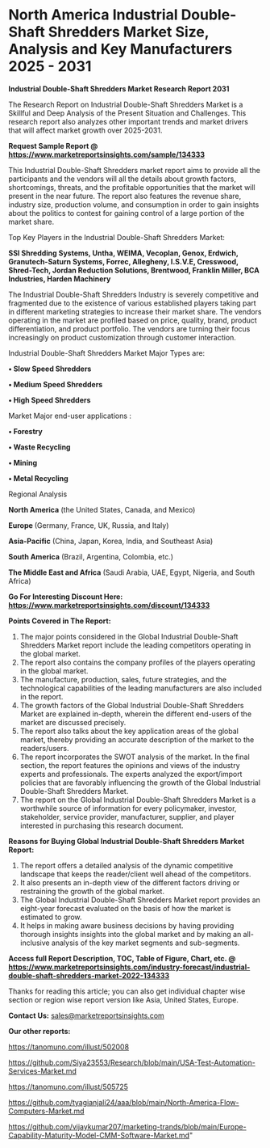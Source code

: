  # North America Industrial Double-Shaft Shredders Market Size, Analysis and Key Manufacturers 2025 - 2031

<strong>Industrial Double-Shaft Shredders Market Research Report 2031</strong>

The Research Report on Industrial Double-Shaft Shredders Market is a Skillful and Deep Analysis of the Present Situation and Challenges. This research report also analyzes other important trends and market drivers that will affect market growth over 2025-2031.

<strong>Request Sample Report @ <a href=https://www.marketreportsinsights.com/sample/134333>https://www.marketreportsinsights.com/sample/134333</a></strong>

This Industrial Double-Shaft Shredders market report aims to provide all the participants and the vendors will all the details about growth factors, shortcomings, threats, and the profitable opportunities that the market will present in the near future. The report also features the revenue share, industry size, production volume, and consumption in order to gain insights about the politics to contest for gaining control of a large portion of the market share.

Top Key Players in the Industrial Double-Shaft Shredders Market:

<strong>SSI Shredding Systems, Untha, WEIMA, Vecoplan, Genox, Erdwich, Granutech-Saturn Systems, Forrec, Allegheny, I.S.V.E, Cresswood, Shred-Tech, Jordan Reduction Solutions, Brentwood, Franklin Miller, BCA Industries, Harden Machinery</strong>

The Industrial Double-Shaft Shredders Industry is severely competitive and fragmented due to the existence of various established players taking part in different marketing strategies to increase their market share. The vendors operating in the market are profiled based on price, quality, brand, product differentiation, and product portfolio. The vendors are turning their focus increasingly on product customization through customer interaction.

Industrial Double-Shaft Shredders Market Major Types are:

<strong>• Slow Speed Shredders

• Medium Speed Shredders

• High Speed Shredders</strong>

Market Major end-user applications :

<strong>• Forestry

• Waste Recycling

• Mining

• Metal Recycling</strong>

Regional Analysis

</u><strong><b>North America</b></strong> (the United States, Canada, and Mexico)

<strong><b>Europe </b></strong>(Germany, France, UK, Russia, and Italy)

<strong><b>Asia-Pacific</b></strong> (China, Japan, Korea, India, and Southeast Asia)

<strong><b>South America</b></strong> (Brazil, Argentina, Colombia, etc.)

<strong><b>The Middle East and Africa</b></strong> (Saudi Arabia, UAE, Egypt, Nigeria, and South Africa)

<strong>Go For Interesting Discount Here: <a href=https://www.marketreportsinsights.com/discount/134333>https://www.marketreportsinsights.com/discount/134333</a></strong>

<strong>Points Covered in The Report:</strong>
<ol>
  <li>The major points considered in the Global Industrial Double-Shaft Shredders Market report include the leading competitors operating in the global market.</li>
  <li>The report also contains the company profiles of the players operating in the global market.</li>
  <li>The manufacture, production, sales, future strategies, and the technological capabilities of the leading manufacturers are also included in the report.</li>
  <li>The growth factors of the Global Industrial Double-Shaft Shredders Market are explained in-depth, wherein the different end-users of the market are discussed precisely.</li>
  <li>The report also talks about the key application areas of the global market, thereby providing an accurate description of the market to the readers/users.</li>
  <li>The report incorporates the SWOT analysis of the market. In the final section, the report features the opinions and views of the industry experts and professionals. The experts analyzed the export/import policies that are favorably influencing the growth of the Global Industrial Double-Shaft Shredders Market.</li>
  <li>The report on the Global Industrial Double-Shaft Shredders Market is a worthwhile source of information for every policymaker, investor, stakeholder, service provider, manufacturer, supplier, and player interested in purchasing this research document.</li>
</ol>
<strong>Reasons for Buying Global Industrial Double-Shaft Shredders Market Report:</strong>

<ol>
  <li>The report offers a detailed analysis of the dynamic competitive landscape that keeps the reader/client well ahead of the competitors.</li>
  <li>It also presents an in-depth view of the different factors driving or restraining the growth of the global market.</li>
  <li>The Global Industrial Double-Shaft Shredders Market report provides an eight-year forecast evaluated on the basis of how the market is estimated to grow.</li>
  <li>It helps in making aware business decisions by having providing thorough insights insights into the global market and by making an all-inclusive analysis of the key market segments and sub-segments.</li>
</ol>
<strong>Access full Report Description, TOC, Table of Figure, Chart, etc. @ <a href=https://www.marketreportsinsights.com/industry-forecast/industrial-double-shaft-shredders-market-2022-134333>https://www.marketreportsinsights.com/industry-forecast/industrial-double-shaft-shredders-market-2022-134333</a></strong>


Thanks for reading this article; you can also get individual chapter wise section or region wise report version like Asia, United States, Europe.

<strong>Contact Us:</strong>
sales@marketreportsinsights.com

<strong>Our other reports:</strong>

<a href=https://tanomuno.com/illust/502008>https://tanomuno.com/illust/502008</a>

<a href=https://github.com/Siya23553/Research/blob/main/USA-Test-Automation-Services-Market.md>https://github.com/Siya23553/Research/blob/main/USA-Test-Automation-Services-Market.md</a>

<a href=https://tanomuno.com/illust/505725>https://tanomuno.com/illust/505725</a>

<a href=https://github.com/tyagianjali24/aaa/blob/main/North-America-Flow-Computers-Market.md>https://github.com/tyagianjali24/aaa/blob/main/North-America-Flow-Computers-Market.md</a>

<a href=https://github.com/vijaykumar207/marketing-trands/blob/main/Europe-Capability-Maturity-Model-CMM-Software-Market.md>https://github.com/vijaykumar207/marketing-trands/blob/main/Europe-Capability-Maturity-Model-CMM-Software-Market.md</a>"
